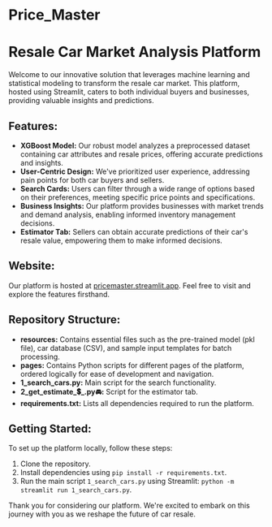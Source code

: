 # Price_Master

# Resale Car Market Analysis Platform

Welcome to our innovative solution that leverages machine learning and statistical modeling to transform the resale car market. This platform, hosted using Streamlit, caters to both individual buyers and businesses, providing valuable insights and predictions.

## Features:

- **XGBoost Model:** Our robust model analyzes a preprocessed dataset containing car attributes and resale prices, offering accurate predictions and insights.
- **User-Centric Design:** We've prioritized user experience, addressing pain points for both car buyers and sellers.
- **Search Cards:** Users can filter through a wide range of options based on their preferences, meeting specific price points and specifications.
- **Business Insights:** Our platform provides businesses with market trends and demand analysis, enabling informed inventory management decisions.
- **Estimator Tab:** Sellers can obtain accurate predictions of their car's resale value, empowering them to make informed decisions.

## Website:

Our platform is hosted at [pricemaster.streamlit.app](https://pricemaster.streamlit.app). Feel free to visit and explore the features firsthand.

## Repository Structure:

- **resources:** Contains essential files such as the pre-trained model (pkl file), car database (CSV), and sample input templates for batch processing.
- **pages:** Contains Python scripts for different pages of the platform, ordered logically for ease of development and navigation.
- **1_search_cars.py:** Main script for the search functionality.
- **2_get_estimate_💲_.py🚘:** Script for the estimator tab.
- **requirements.txt:** Lists all dependencies required to run the platform.

## Getting Started:

To set up the platform locally, follow these steps:
1. Clone the repository.
2. Install dependencies using `pip install -r requirements.txt`.
3. Run the main script `1_search_cars.py` using Streamlit: `python -m streamlit run 1_search_cars.py`.

Thank you for considering our platform. We're excited to embark on this journey with you as we reshape the future of car resale.
